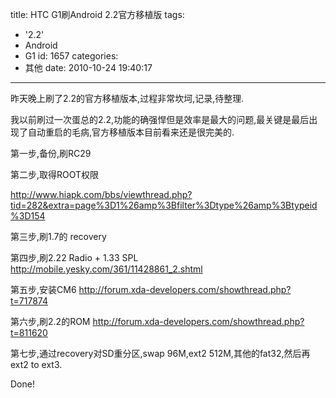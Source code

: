 title: HTC G1刷Android 2.2官方移植版
tags:
  - '2.2'
  - Android
  - G1
id: 1657
categories:
  - 其他
date: 2010-10-24 19:40:17
---

昨天晚上刷了2.2的官方移植版本,过程非常坎坷,记录,待整理.

我以前刷过一次蛋总的2.2,功能的确强悍但是效率是最大的问题,最关键是最后出现了自动重启的毛病,官方移植版本目前看来还是很完美的.

第一步,备份,刷RC29

第二步,取得ROOT权限

http://www.hiapk.com/bbs/viewthread.php?tid=282&extra=page%3D1%26amp%3Bfilter%3Dtype%26amp%3Btypeid%3D154

第三步,刷1.7的 recovery

第四步,刷2.22 Radio + 1.33 SPL
http://mobile.yesky.com/361/11428861_2.shtml

第五步,安装CM6 
http://forum.xda-developers.com/showthread.php?t=717874

第六步,刷2.2的ROM
http://forum.xda-developers.com/showthread.php?t=811620

第七步,通过recovery对SD重分区,swap 96M,ext2 512M,其他的fat32,然后再ext2 to ext3.

Done! 
